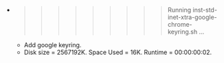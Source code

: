 * >>>>>>>>> Running inst-std-inet-xtra-google-chrome-keyring.sh ...
  * Add google keyring.
  * Disk size = 2567192K. Space Used = 16K. Runtime = 00:00:00:02.
